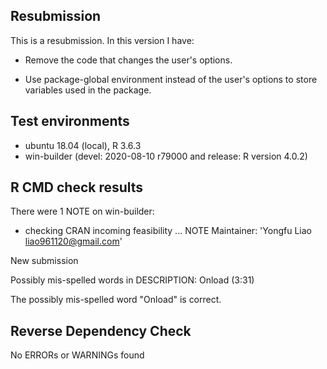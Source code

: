 ## Resubmission
This is a resubmission. In this version I have:

* Remove the code that changes the user's options.

* Use package-global environment instead of 
  the user's options to store variables used in
  the package.


## Test environments
- ubuntu 18.04 (local), R 3.6.3
- win-builder (devel: 2020-08-10 r79000 and 
  release: R version 4.0.2)

## R CMD check results
There were 1 NOTE on win-builder:
  * checking CRAN incoming feasibility ... NOTE
  Maintainer: 'Yongfu Liao <liao961120@gmail.com>'
  
  New submission
  
  Possibly mis-spelled words in DESCRIPTION:
    Onload (3:31)

The possibly mis-spelled word "Onload" is correct.


## Reverse Dependency Check
No ERRORs or WARNINGs found
